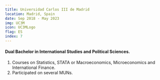```yaml
---
title: Universidad Carlos III de Madrid
location: Madrid, Spain
date: Sep 2018 - May 2023
img: UC3M
icon: UC3MLogo
flag: ES
index: 7
---
```


<h4 class="text-left text-[clamp(1.3rem,3vw,1.45rem)] text-black">Dual Bachelor in International Studies and Political Sciences.</h4>

<ol class="list-[circle]">
    <li class="ml-5 prose">
        Courses on Statistics, STATA or Macroeconomics, Microeconomics and International Finance.
    </li>
    <li class="ml-5 prose">
        Participated on several MUNs.
    </li>
</ol>
